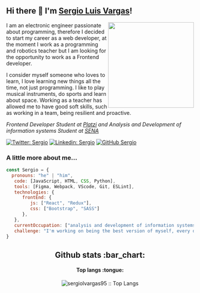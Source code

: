 ### <h2> Hi there 👋 I'm [Sergio Luis Vargas](https://vargasdev.com)!</h2>

<img align='right' src="https://media.giphy.com/media/M9gbBd9nbDrOTu1Mqx/giphy.gif" width="230">
 
I am an electronic engineer passionate about programming, therefore I decided to start my career as a web developer, at the moment I work as a programming and robotics teacher but I am looking for the opportunity to work as a Frontend developer.

I consider myself someone who loves to learn, I love learning new things all the time, not just programming. I like to play musical instruments, do sports and learn about space. Working as a teacher has allowed me to have good soft skills, such as working in a team, being resilient and proactive.

<p><em>Frontend Developer Student at <a href="https://platzi.com/">Platzi</a> and Analysis and Development of information systems Student at <a href="https://www.sena.edu.co/">SENA</em></p>

[![Twitter: Sergio](https://img.shields.io/twitter/follow/VargasDev05?style=social)](https://twitter.com/VargasDev05)
[![Linkedin: Sergio](https://img.shields.io/badge/-sergiovargas95-blue?style=flat-square&logo=Linkedin&logoColor=white&link=https://www.linkedin.com/in/sergiovargas95/)](https://www.linkedin.com/in/sergiovargas95/)
[![GitHub Sergio](https://img.shields.io/github/followers/sergiolvargas95?label=follow&style=social)](https://github.com/sergiolvargas95)


### A little more about me...  

```javascript
const Sergio = {
  pronouns: "he" | "him",
   code: [JavaScript, HTML, CSS, Python],
   tools: [Figma, Webpack, VScode, Git, ESLint],
   technologies: {
      frontEnd: {
         js: ["React", "Redux"],
         css: ["Bootstrap", "SASS"]
      },
   },
   currentOccupation: ["analysis and development of information systems student, Frontend Dev, open for job opportunities"],
   challenge: "I'm working on being the best version of myself, every day.",
}
```

<h2 align="center">Github stats :bar_chart:</h2>
<h4 align="center">Top langs :tongue:</h4>

<p align="center"><img src="https://github-readme-stats.vercel.app/api/top-langs/?username=sergiolvargas95&langs_count=10&theme=tokyonight&layout=compact" alt="sergiolvargas95 :: Top Langs" /></p>
